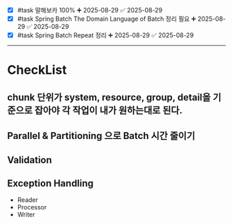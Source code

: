 - [x] #task 말해보카 100% ➕ 2025-08-29 ✅ 2025-08-29
- [x] #task Spring Batch The Domain Language of Batch 정리 필요 ➕ 2025-08-29 ✅ 2025-08-29
- [x] #task Spring Batch Repeat 정리 ➕ 2025-08-29 ✅ 2025-08-29
****
# CheckList
## chunk 단위가 system, resource, group, detail을 기준으로 잡아야 각 작업이 내가 원하는대로 된다.
## Parallel & Partitioning 으로 Batch 시간 줄이기
## Validation
## Exception Handling
- Reader
- Processor
- Writer
